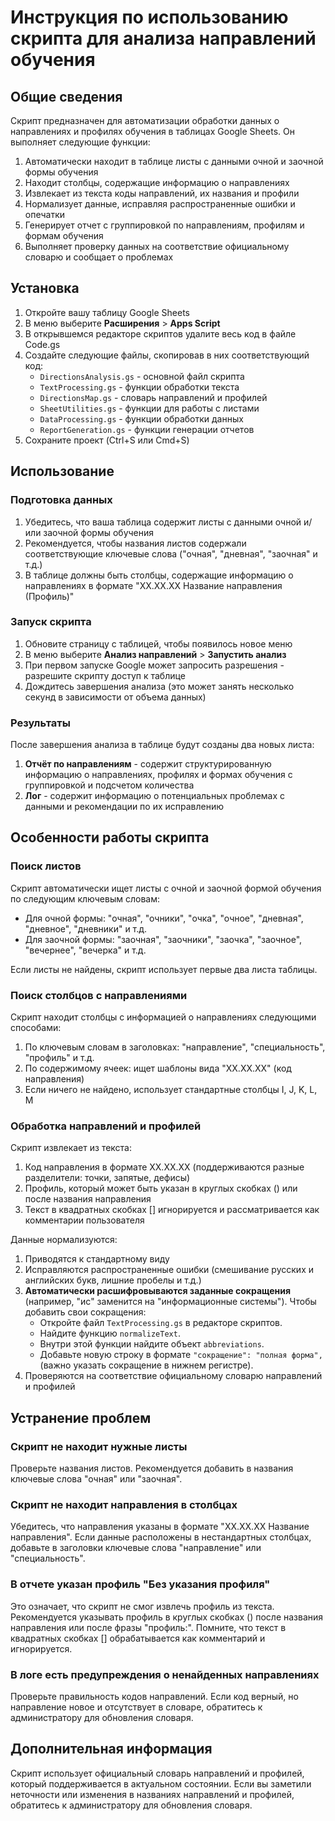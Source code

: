 # Инструкция по использованию скрипта для анализа направлений обучения

## Общие сведения

Скрипт предназначен для автоматизации обработки данных о направлениях и профилях обучения в таблицах Google Sheets. Он выполняет следующие функции:

1. Автоматически находит в таблице листы с данными очной и заочной формы обучения
2. Находит столбцы, содержащие информацию о направлениях
3. Извлекает из текста коды направлений, их названия и профили
4. Нормализует данные, исправляя распространенные ошибки и опечатки
5. Генерирует отчет с группировкой по направлениям, профилям и формам обучения
6. Выполняет проверку данных на соответствие официальному словарю и сообщает о проблемах

## Установка

1. Откройте вашу таблицу Google Sheets
2. В меню выберите **Расширения** > **Apps Script**
3. В открывшемся редакторе скриптов удалите весь код в файле Code.gs
4. Создайте следующие файлы, скопировав в них соответствующий код:
   - `DirectionsAnalysis.gs` - основной файл скрипта
   - `TextProcessing.gs` - функции обработки текста
   - `DirectionsMap.gs` - словарь направлений и профилей
   - `SheetUtilities.gs` - функции для работы с листами
   - `DataProcessing.gs` - функции обработки данных
   - `ReportGeneration.gs` - функции генерации отчетов
5. Сохраните проект (Ctrl+S или Cmd+S)

## Использование

### Подготовка данных

1. Убедитесь, что ваша таблица содержит листы с данными очной и/или заочной формы обучения
2. Рекомендуется, чтобы названия листов содержали соответствующие ключевые слова ("очная", "дневная", "заочная" и т.д.)
3. В таблице должны быть столбцы, содержащие информацию о направлениях в формате "XX.XX.XX Название направления (Профиль)"

### Запуск скрипта

1. Обновите страницу с таблицей, чтобы появилось новое меню
2. В меню выберите **Анализ направлений** > **Запустить анализ**
3. При первом запуске Google может запросить разрешения - разрешите скрипту доступ к таблице
4. Дождитесь завершения анализа (это может занять несколько секунд в зависимости от объема данных)

### Результаты

После завершения анализа в таблице будут созданы два новых листа:

1. **Отчёт по направлениям** - содержит структурированную информацию о направлениях, профилях и формах обучения с группировкой и подсчетом количества
2. **Лог** - содержит информацию о потенциальных проблемах с данными и рекомендации по их исправлению

## Особенности работы скрипта

### Поиск листов

Скрипт автоматически ищет листы с очной и заочной формой обучения по следующим ключевым словам:
- Для очной формы: "очная", "очники", "очка", "очное", "дневная", "дневное", "дневники" и т.д.
- Для заочной формы: "заочная", "заочники", "заочка", "заочное", "вечернее", "вечерка" и т.д.

Если листы не найдены, скрипт использует первые два листа таблицы.

### Поиск столбцов с направлениями

Скрипт находит столбцы с информацией о направлениях следующими способами:
1. По ключевым словам в заголовках: "направление", "специальность", "профиль" и т.д.
2. По содержимому ячеек: ищет шаблоны вида "XX.XX.XX" (код направления)
3. Если ничего не найдено, использует стандартные столбцы I, J, K, L, M

### Обработка направлений и профилей

Скрипт извлекает из текста:
1. Код направления в формате XX.XX.XX (поддерживаются разные разделители: точки, запятые, дефисы)
2. Профиль, который может быть указан в круглых скобках () или после названия направления
3. Текст в квадратных скобках [] игнорируется и рассматривается как комментарии пользователя

Данные нормализуются:
1. Приводятся к стандартному виду
2. Исправляются распространенные ошибки (смешивание русских и английских букв, лишние пробелы и т.д.)
3. **Автоматически расшифровываются заданные сокращения** (например, "ис" заменится на "информационные системы"). Чтобы добавить свои сокращения:
   - Откройте файл `TextProcessing.gs` в редакторе скриптов.
   - Найдите функцию `normalizeText`.
   - Внутри этой функции найдите объект `abbreviations`.
   - Добавьте новую строку в формате `"сокращение": "полная форма",` (важно указать сокращение в нижнем регистре).
4. Проверяются на соответствие официальному словарю направлений и профилей

## Устранение проблем

### Скрипт не находит нужные листы

Проверьте названия листов. Рекомендуется добавить в названия ключевые слова "очная" или "заочная".

### Скрипт не находит направления в столбцах

Убедитесь, что направления указаны в формате "XX.XX.XX Название направления". Если данные расположены в нестандартных столбцах, добавьте в заголовки ключевые слова "направление" или "специальность".

### В отчете указан профиль "Без указания профиля"

Это означает, что скрипт не смог извлечь профиль из текста. Рекомендуется указывать профиль в круглых скобках () после названия направления или после фразы "профиль:". Помните, что текст в квадратных скобках [] обрабатывается как комментарий и игнорируется.

### В логе есть предупреждения о ненайденных направлениях

Проверьте правильность кодов направлений. Если код верный, но направление новое и отсутствует в словаре, обратитесь к администратору для обновления словаря.

## Дополнительная информация

Скрипт использует официальный словарь направлений и профилей, который поддерживается в актуальном состоянии. Если вы заметили неточности или изменения в названиях направлений и профилей, обратитесь к администратору для обновления словаря. 